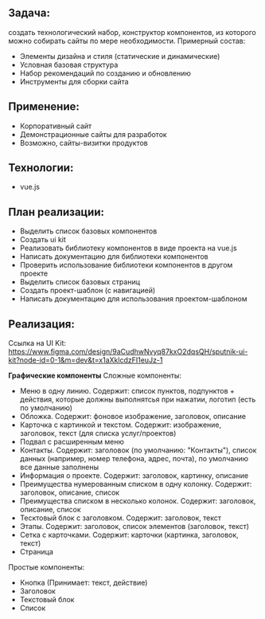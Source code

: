 ## Задача: 
создать технологический набор, конструктор компонентов, из которого можно собирать сайты по мере необходимости. 
Примерный состав:
- Элементы дизайна и стиля (статические и динамические)
- Условная базовая структура
- Набор рекомендаций по созданию и обновлению
- Инструменты для сборки сайта

## Применение:
- Корпоративный сайт
- Демонстрационные сайты для разработок
- Возможно, сайты-визитки продуктов

## Технологии: 
- vue.js

## План реализации: 
- Выделить список базовых компонентов 
- Создать ui kit 
- Реализовать библиотеку компонентов в виде проекта на vue.js
- Написать документацию для библиотеки компонентов
- Проверить использование библиотеки компонентов в другом проекте
- Выделить список базовых страниц
- Создать проект-шаблон (с навигацией)
- Написать документацию для использования проектом-шаблоном

## Реализация:
Ссылка на UI Kit: https://www.figma.com/design/9aCudhwNvyq87kxO2dqsQH/sputnik-ui-kit?node-id=0-1&m=dev&t=x1aXklcdzFI1euJz-1

**Графические компоненты** 
Сложные компоненты:
- Меню в одну линию. Содержит: список пунктов, подпунктов + действия, которые должны выполнятсья при нажатии, логотип (есть по умолчанию)
- Обложка. Содержит: фоновое изображение, заголовок, описание
- Карточка с картинкой и текстом. Содержит: изображение, заголовок, текст (для списка услуг/проектов)
- Подвал с расширенным меню
- Контакты. Содержит: заголовок (по умолчанию: "Контакты"), список данных (например, номер телефона, адрес, почта), по умолчанию все данные заполнены
- Информация о проекте. Содержит: заголовок, картинку, описание
- Преимущества нумерованным списком в одну колонку. Содержит: заголовок, описание, список
- Преимущества списком в несколько колонок. Содержит: заголовок, описание, список
- Тесктовый блок с заголовком. Содержит: заголовок, текст
- Этапы. Содержит: заголовок, список элементов (заголовок, текст)
- Сетка с карточками. Содержит: карточки (картинка, заголовок, текст) 
- Страница

Простые компоненты: 
- Кнопка (Принимает: текст, действие)
- Заголовок
- Текстовый блок
- Список





